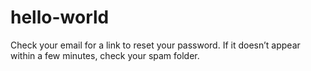 # hello-world

Check your email for a link to reset your password. If it doesn’t appear within a few minutes, check your spam folder.
